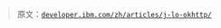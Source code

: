 > 原文：[`developer.ibm.com/zh/articles/j-lo-okhttp/`](https://developer.ibm.com/zh/articles/j-lo-okhttp/)